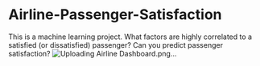 # Airline-Passenger-Satisfaction
This is a machine learning project. What factors are highly correlated to a satisfied (or dissatisfied) passenger? Can you predict passenger satisfaction?
![Uploading Airline Dashboard.png…]()
